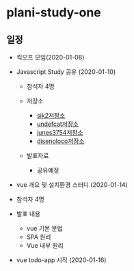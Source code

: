 # plani-study-one

## 일정

- 킥오프 모임(2020-01-08)

- Javascript Study 공유 (2020-01-10)
  - 참석자 4명
  - 저장소
    - [sik2저장소](https://github.com/devpang20/vue-sik2)
    - [undefcat저장소](https://github.com/undefcat/plani-vue)
    - [junes3754저장소](https://github.com/junes3754/vue_study)
    - [disenoloco저장소](https://github.com/disenoloco/plani)
     
  - 발표자료
    - 공유예정

- vue 개요 및 설치환경 스터디 (2020-01-14)
 - 참석자 4명
 - 발표 내용
    - vue 기본 문법
    - SPA 원리
    - Vue 내부 원리
    
- vue todo-app 시작 (2020-01-16)  
